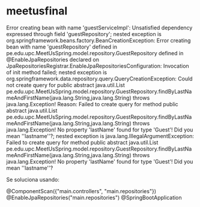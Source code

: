 # meetusfinal


Error creating bean with name 'guestServiceImpl': Unsatisfied dependency expressed through field 'guestRepository'; nested exception is org.springframework.beans.factory.BeanCreationException: Error creating bean with name 'guestRepository' defined in pe.edu.upc.MeetUsSpring.model.repository.GuestRepository defined in @EnableJpaRepositories declared on JpaRepositoriesRegistrar.EnableJpaRepositoriesConfiguration: Invocation of init method failed; nested exception is org.springframework.data.repository.query.QueryCreationException: Could not create query for public abstract java.util.List pe.edu.upc.MeetUsSpring.model.repository.GuestRepository.findByLastNameAndFirstName(java.lang.String,java.lang.String) throws java.lang.Exception! Reason: Failed to create query for method public abstract java.util.List pe.edu.upc.MeetUsSpring.model.repository.GuestRepository.findByLastNameAndFirstName(java.lang.String,java.lang.String) throws java.lang.Exception! No property 'lastName' found for type 'Guest'! Did you mean ''lastname''?; nested exception is java.lang.IllegalArgumentException: Failed to create query for method public abstract java.util.List pe.edu.upc.MeetUsSpring.model.repository.GuestRepository.findByLastNameAndFirstName(java.lang.String,java.lang.String) throws java.lang.Exception! No property 'lastName' found for type 'Guest'! Did you mean ''lastname''?


Se soluciona usando:

@ComponentScan({"main.controllers", "main.repositories"})
@EnableJpaRepositories("main.repositories")
@SpringBootApplication
